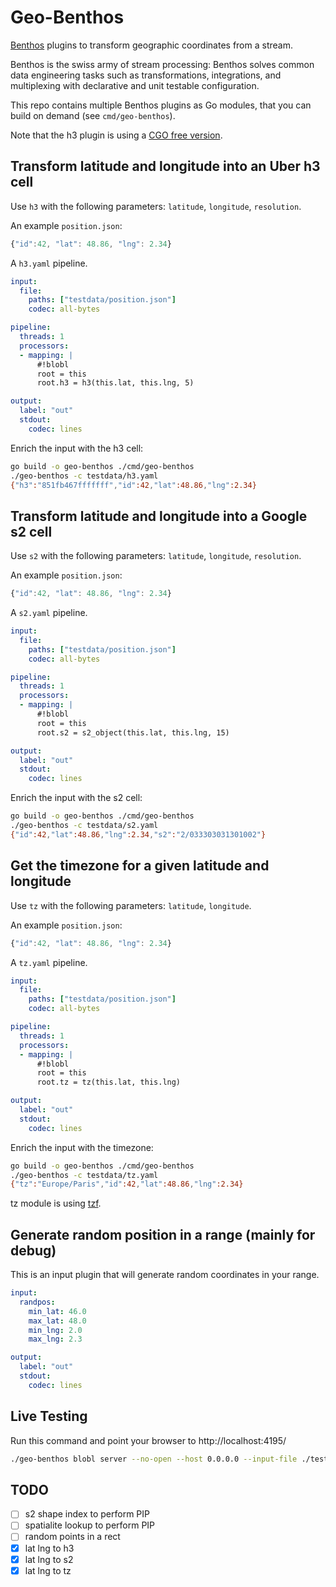 # Geo-Benthos

[Benthos](benthos.dev/) plugins to transform geographic coordinates from a stream.

Benthos is the swiss army of stream processing: Benthos solves common data engineering tasks such as transformations, integrations, and multiplexing with declarative and unit testable configuration. 

This repo contains multiple Benthos plugins as Go modules, that you can build on demand (see `cmd/geo-benthos`).

Note that the h3 plugin is using a [CGO free version](https://github.com/akhenakh/goh3).

## Transform latitude and longitude into an Uber h3 cell

Use `h3` with the following parameters: `latitude`, `longitude`, `resolution`.

An example `position.json`:

```js
{"id":42, "lat": 48.86, "lng": 2.34}
```

A `h3.yaml` pipeline.

```yaml
input:
  file:
    paths: ["testdata/position.json"]
    codec: all-bytes

pipeline:
  threads: 1
  processors:
  - mapping: |
      #!blobl
      root = this
      root.h3 = h3(this.lat, this.lng, 5)

output:
  label: "out"
  stdout:
    codec: lines
```

Enrich the input with the h3 cell:

```sh
go build -o geo-benthos ./cmd/geo-benthos
./geo-benthos -c testdata/h3.yaml
{"h3":"851fb467fffffff","id":42,"lat":48.86,"lng":2.34}
```

## Transform latitude and longitude into a Google s2 cell

Use `s2` with the following parameters: `latitude`, `longitude`, `resolution`.

An example `position.json`:

```js
{"id":42, "lat": 48.86, "lng": 2.34}
```

A `s2.yaml` pipeline.

```yaml
input:
  file:
    paths: ["testdata/position.json"]
    codec: all-bytes

pipeline:
  threads: 1
  processors:
  - mapping: |
      #!blobl
      root = this
      root.s2 = s2_object(this.lat, this.lng, 15)

output:
  label: "out"
  stdout:
    codec: lines
```

Enrich the input with the s2 cell:

```sh
go build -o geo-benthos ./cmd/geo-benthos
./geo-benthos -c testdata/s2.yaml
{"id":42,"lat":48.86,"lng":2.34,"s2":"2/033303031301002"}
```

## Get the timezone for a given latitude and longitude

Use `tz` with the following parameters: `latitude`, `longitude`.

An example `position.json`:

```js
{"id":42, "lat": 48.86, "lng": 2.34}
```

A `tz.yaml` pipeline.

```yaml
input:
  file:
    paths: ["testdata/position.json"]
    codec: all-bytes

pipeline:
  threads: 1
  processors:
  - mapping: |
      #!blobl
      root = this
      root.tz = tz(this.lat, this.lng)

output:
  label: "out"
  stdout:
    codec: lines
```

Enrich the input with the timezone:

```sh
go build -o geo-benthos ./cmd/geo-benthos
./geo-benthos -c testdata/tz.yaml
{"tz":"Europe/Paris","id":42,"lat":48.86,"lng":2.34}
```

tz module is using [tzf](https://github.com/ringsaturn/tzf).

## Generate random position in a range (mainly for debug)

This is an input plugin that will generate random coordinates in your range.

```yaml
input:
  randpos:
    min_lat: 46.0
    max_lat: 48.0
    min_lng: 2.0
    max_lng: 2.3

output:
  label: "out"
  stdout:
    codec: lines
```

## Live Testing

Run this command and point your browser to http://localhost:4195/

```sh
./geo-benthos blobl server --no-open --host 0.0.0.0 --input-file ./testdata/position.json -m testdata/s2_mapping.txt   
```


## TODO

- [ ] s2 shape index to perform PIP
- [ ] spatialite lookup to perform PIP
- [ ] random points in a rect
- [X] lat lng to h3
- [X] lat lng to s2
- [X] lat lng to tz